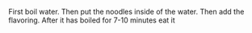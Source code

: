 First boil water. Then put the noodles inside of the water. Then add the flavoring. After it has boiled for 7-10 minutes eat it